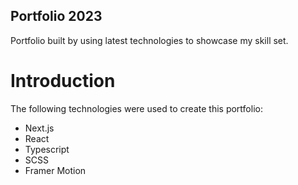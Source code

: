 ## Portfolio 2023

Portfolio built by using latest technologies to showcase my skill set.

# Introduction

The following technologies were used to create this portfolio:

- Next.js
- React
- Typescript
- SCSS
- Framer Motion
